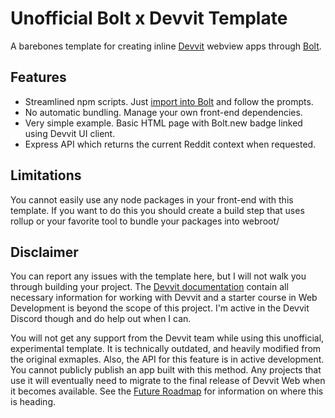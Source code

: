 # Unofficial Bolt x Devvit Template

A barebones template for creating inline [Devvit](https://developers.reddit.com/) webview apps through [Bolt](https://bolt.new).

## Features

- Streamlined npm scripts. Just [import into Bolt](https://bolt.new/github.com/besworks/unofficial-bolt-devvit-web) and follow the prompts.
- No automatic bundling. Manage your own front-end dependencies.
- Very simple example. Basic HTML page with Bolt.new badge linked using Devvit UI client.
- Express API which returns the current Reddit context when requested.

## Limitations

You cannot easily use any node packages in your front-end with this template. If you want to do this you should create a build step that uses rollup or your favorite tool to bundle your packages into webroot/

## Disclaimer

You can report any issues with the template here, but I will not walk you through building your project. The [Devvit documentation](https://developers.reddit.com/docs) contain all necessary information for working with Devvit and a starter course in Web Development is beyond the scope of this project. I'm active in the Devvit Discord though and do help out when I can.

You will not get any support from the Devvit team while using this unofficial, experimental template. It is technically outdated, and heavily modified from the original exmaples. Also, the API for this feature is in active development. You cannot publicly publish an app built with this method. Any projects that use it will eventually need to migrate to the final release of Devvit Web when it becomes available. See the [Future Roadmap](https://developers.reddit.com/docs/devvit_web/future_roadmap) for information on where this is heading.
